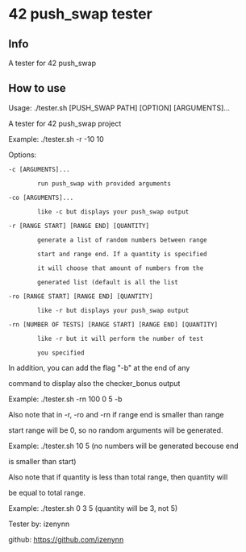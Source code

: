 # 42 push_swap tester

## Info

A tester for 42 push_swap

## How to use

Usage: ./tester.sh [PUSH_SWAP PATH] [OPTION] [ARGUMENTS]...

A tester for 42 push_swap project

Example: ./tester.sh -r -10 10


Options:


    -c [ARGUMENTS]...

            run push_swap with provided arguments

    -co [ARGUMENTS]...

            like -c but displays your push_swap output

    -r [RANGE START] [RANGE END] [QUANTITY]

            generate a list of random numbers between range

            start and range end. If a quantity is specified

            it will choose that amount of numbers from the

            generated list (default is all the list

    -ro [RANGE START] [RANGE END] [QUANTITY]

            like -r but displays your push_swap output

    -rn [NUMBER OF TESTS] [RANGE START] [RANGE END] [QUANTITY]

            like -r but it will perform the number of test

            you specified


In addition, you can add the flag "-b" at the end of any

command to display also the checker_bonus output

Example: ./tester.sh -rn 100 0 5 -b


Also note that in -r, -ro and -rn if range end is smaller than range

start range will be 0, so no random arguments will be generated.

Example: ./tester.sh 10 5 (no numbers will be generated becouse end

is smaller than start)


Also note that if quantity is less than total range, then quantity will

be equal to total range.

Example: ./tester.sh 0 3 5 (quantity will be 3, not 5)


Tester by: izenynn

github: https://github.com/izenynn

